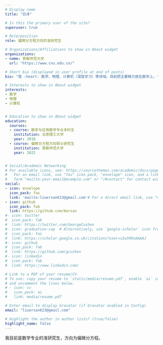 ```yaml
---
# Display name
title: "白泽"

# Is this the primary user of the site?
superuser: true

# Role/position
role: 偏微分方程方向的准研究生

# Organizations/Affiliations to show in About widget
organizations:
- name: 首都师范大学
  url: "https://www.cnu.edu.cn/"

# Short bio (displayed in user profile at end of posts)
bio: "我 :heart: 数学、物理、计算机（深度学习）等领域。目前把主要精力放在数学上。"

# Interests to show in About widget
interests:
- 数学
- 物理
- 计算机


# Education to show in About widget
education:
  courses:
  - course: 数学与应用数学专业本科生
    institution: 太原理工大学
    year: 2018
  - course: 偏微分方程方向硕士研究生
    institution: 首都师范大学
    year: 2022


# Social/Academic Networking
# For available icons, see: https://sourcethemes.com/academic/docs/page-builder/#icons
#   For an email link, use "fas" icon pack, "envelope" icon, and a link in the
#   form "mailto:your-email@example.com" or "/#contact" for contact widget.
social:
- icon: envelope
  icon_pack: fas
  link: 'mailto:liuersan623@gmail.com'# For a direct email link, use "mailto:test@example.org".
- icon: github
  icon_pack: fab
  link: https://github.com/6ersan
#- icon: twitter
#  icon_pack: fab
#  link: https://twitter.com/GeorgeCushen
#- icon: graduation-cap  # Alternatively, use `google-scholar` icon from `ai` icon pack
#  icon_pack: fas
#  link: https://scholar.google.co.uk/citations?user=sIwtMXoAAAAJ
#- icon: github
#  icon_pack: fab
#  link: https://github.com/gcushen
#- icon: linkedin
#  icon_pack: fab
#  link: https://www.linkedin.com/

# Link to a PDF of your resume/CV.
# To use: copy your resume to `static/media/resume.pdf`, enable `ai` icons in `params.toml`, 
# and uncomment the lines below.
# - icon: cv
#   icon_pack: ai
#   link: media/resume.pdf

# Enter email to display Gravatar (if Gravatar enabled in Config)
email: "liuersan623@gmail.com"

# Highlight the author in author lists? (true/false)
highlight_name: false
---
```


我目前是数学专业的准研究生，方向为偏微分方程。